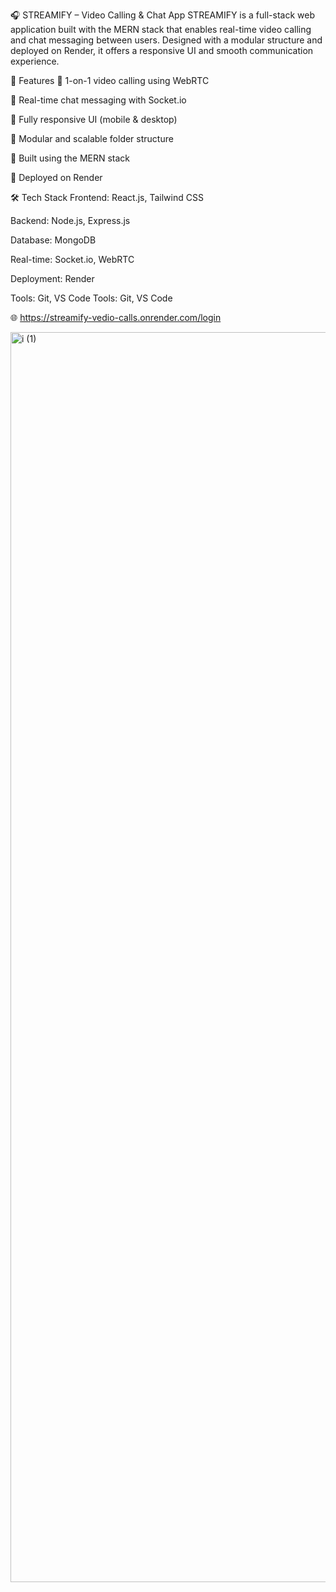 🎧 STREAMIFY – Video Calling & Chat App
STREAMIFY is a full-stack web application built with the MERN stack that enables real-time video calling and chat messaging between users. Designed with a modular structure and deployed on Render, it offers a responsive UI and smooth communication experience.




🚀 Features
🔹 1-on-1 video calling using WebRTC

🔹 Real-time chat messaging with Socket.io

🔹 Fully responsive UI (mobile & desktop)

🔹 Modular and scalable folder structure

🔹 Built using the MERN stack

🔹 Deployed on Render



🛠️ Tech Stack
Frontend: React.js, Tailwind CSS

Backend: Node.js, Express.js

Database: MongoDB

Real-time: Socket.io, WebRTC

Deployment: Render

Tools: Git, VS Code
Tools: Git, VS Code


🌐 https://streamify-vedio-calls.onrender.com/login


<img width="2000" height="2000" alt="i (1)" src="https://github.com/user-attachments/assets/79cac58a-23c7-4f76-b273-c53135791e98" />


